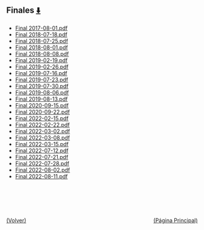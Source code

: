 
<html>
<body>
<h2>Finales <a href="https://downgit.github.io/#/home?url=https://github.com/Apuntes-FIUBA/Apuntes-Electronica/tree/main/86 - Electrónica/8603 - Dispositivos Semiconductores/Examenes/Finales" style="font-size:20px">  ⬇️ </a></h2>
<ul>
    <li><a href="Final 2017-08-01.pdf">Final 2017-08-01.pdf</a></li>
    <li><a href="Final 2018-07-18.pdf">Final 2018-07-18.pdf</a></li>
    <li><a href="Final 2018-07-25.pdf">Final 2018-07-25.pdf</a></li>
    <li><a href="Final 2018-08-01.pdf">Final 2018-08-01.pdf</a></li>
    <li><a href="Final 2018-08-08.pdf">Final 2018-08-08.pdf</a></li>
    <li><a href="Final 2019-02-19.pdf">Final 2019-02-19.pdf</a></li>
    <li><a href="Final 2019-02-26.pdf">Final 2019-02-26.pdf</a></li>
    <li><a href="Final 2019-07-16.pdf">Final 2019-07-16.pdf</a></li>
    <li><a href="Final 2019-07-23.pdf">Final 2019-07-23.pdf</a></li>
    <li><a href="Final 2019-07-30.pdf">Final 2019-07-30.pdf</a></li>
    <li><a href="Final 2019-08-06.pdf">Final 2019-08-06.pdf</a></li>
    <li><a href="Final 2019-08-13.pdf">Final 2019-08-13.pdf</a></li>
    <li><a href="Final 2020-09-15.pdf">Final 2020-09-15.pdf</a></li>
    <li><a href="Final 2020-09-22.pdf">Final 2020-09-22.pdf</a></li>
    <li><a href="Final 2022-02-15.pdf">Final 2022-02-15.pdf</a></li>
    <li><a href="Final 2022-02-22.pdf">Final 2022-02-22.pdf</a></li>
    <li><a href="Final 2022-03-02.pdf">Final 2022-03-02.pdf</a></li>
    <li><a href="Final 2022-03-08.pdf">Final 2022-03-08.pdf</a></li>
    <li><a href="Final 2022-03-15.pdf">Final 2022-03-15.pdf</a></li>
    <li><a href="Final 2022-07-12.pdf">Final 2022-07-12.pdf</a></li>
    <li><a href="Final 2022-07-21.pdf">Final 2022-07-21.pdf</a></li>
    <li><a href="Final 2022-07-28.pdf">Final 2022-07-28.pdf</a></li>
    <li><a href="Final 2022-08-02.pdf">Final 2022-08-02.pdf</a></li>
    <li><a href="Final 2022-08-11.pdf">Final 2022-08-11.pdf</a></li>
</ul>
</body>
</html>






<br><br><br><br><br><a href="../" style="float: left">(Volver)</a> <a href="https://apuntes-fiuba.github.io/Apuntes-Electronica" style="float: right">(Página Principal)</a>

